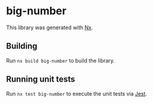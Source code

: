 # big-number

This library was generated with [Nx](https://nx.dev).

## Building

Run `nx build big-number` to build the library.

## Running unit tests

Run `nx test big-number` to execute the unit tests via [Jest](https://jestjs.io).
